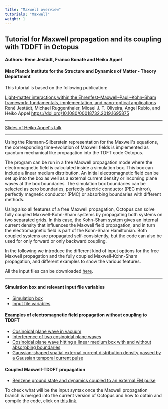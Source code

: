 ```yaml
---
Title: "Maxwell overview"
tutorials: "Maxwell"
weight: 1
---
```



## Tutorial for Maxwell propagation and its coupling with TDDFT in Octopus

#### Authors: Rene Jestädt, Franco Bonafé and Heiko Appel

#### Max Planck Institute for the Structure and Dynamics of Matter - Theory Department


This tutorial is based on the following publication:

[Light-matter interactions within the Ehrenfest–Maxwell–Pauli–Kohn–Sham framework: fundamentals, implementation, and nano-optical applications](./Light_matter_interactions_within_the_Ehrenfest_Maxwell_Pauli_Kohn_Sham_framework_fundamentals_implementation_and_nano_optical_applications.pdf)
René Jestädt, Michael Ruggenthaler, Micael J. T. Oliveira, Angel Rubio, and Heiko Appel
https://doi.org/10.1080/00018732.2019.1695875 

---

[Slides of Heiko Appel's talk](https://theory.mpsd.mpg.de/talks/heiko.appel/2020-01-21-Uni-Jena)

---

Using the Riemann-Silberstein representation for the Maxwell's equations, the corresponding time-evolution of Maxwell fields is implemented as quantum mechanical like propagation into the TDFT code Octopus.  

The program can be run in a free Maxwell propagation mode where the electromagnetic field is calculated inside a simulation box. This box can include a linear medium distribution. An initial electromagnetic field can be set up into the box as well as a external current density or incoming plane waves at the box boundaries. The simulation box boundaries can be selected as zero boundaries, perfectly electric conductor (PEC mirror), perfectly magnetic conductor (PMC) or absorbing boundaries with different methods.
  
Using also all features of a free Maxwell propagation, Octopus can solve fully coupled Maxwell-Kohn-Sham systems by propagating both systems on two separated grids. In this case, the Kohn-Sham system gives an internal current density that influences the Maxwell field propagation, and in turn the electromagnetic field is part of the Kohn-Sham Hamiltonian. Both coupled systems are propagated self-consistently, but the code can also be used for only forward or only backward coupling.
  
In the following we introduce the different kind of input options for the free Maxwell propagation and the fully coupled Maxwell-Kohn-Sham propagation, and different examples to show the various features.

All the input files can be downloaded [here](./maxwelltddft_tutorial_files.tar).

---

#### Simulation box and relevant input file variables  

* [Simulation box](./simulationbox.html)
* [Input file variables](./maxwellinputfile.html)




#### Examples of electromagnetic field propagation without coupling to TDDFT

* [Cosinoidal plane wave in vacuum](./run01.html)
* [Interference of two cosinoidal plane waves](./run02.html)
* [Cosinoidal plane wave hitting a linear medium box with and without absorpbing boundaries](./run03.html)
* [Gaussian-shaped spatial external current distribution density passed by a Gaussian temporal current pulse](./run04.html)



#### Coupled Maxwell-TDDFT propagation

* [Benzene ground state and dynamics coupled to an external EM pulse](./benzene_mx_matt.html)



To check what will be the input syntax once the Maxwell propagation branch is merged into the current version of Octopus and how to obtain and compile the code, click on [this link](./multisystem.html).

 

